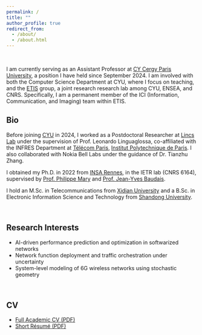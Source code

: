 ```yaml
---
permalink: /
title: ""
author_profile: true
redirect_from: 
  - /about/
  - /about.html
---
```


<br>

I am currently serving as an Assistant Professor at [CY Cergy Paris University](https://www.cyu.fr/), a position I have held since September 2024. I am involved with both the Computer Science Department at CYU, where I focus on teaching, and the [ETIS](https://www.etis-lab.fr/) group, a joint research research lab among CYU, ENSEA, and CNRS. Specifically, I am a permanent member of the ICI (Information, Communication, and Imaging) team within ETIS.


## Bio

Before joining [CYU](https://www.cyu.fr/) in 2024, I worked as a Postdoctoral Researcher at [Lincs Lab](https://www.lincs.fr/) under the supervision of Prof. Leonardo Linguaglossa, co-affiliated with the INFRES Department at [Télécom Paris](https://www.telecom-paris.fr/en/school/departments/computer-science-networks), [Institut Polytechnique de Paris](https://www.ip-paris.fr/en). I also collaborated with Nokia Bell Labs under the guidance of Dr. Tianzhu Zhang.

I obtained my Ph.D. in 2022 from [INSA Rennes](https://www.insa-rennes.fr/ietr-1.html), in the IETR lab (CNRS 6164), supervised by [Prof. Philippe Mary](https://pmary.perso.insa-rennes.fr/) and [Prof. Jean-Yves Baudais](http://jeanyves.baudais.free.fr/).

I hold an M.Sc. in Telecommunications from [Xidian University](https://www.xidian.edu.cn/) and a B.Sc. in Electronic Information Science and Technology from [Shandong University](https://www.en.sdu.edu.cn/).

<br>

## Research Interests

- AI-driven performance prediction and optimization in softwarized networks  
- Network function deployment and traffic orchestration under uncertainty  
- System-level modeling of 6G wireless networks using stochastic geometry  

<br>

## CV

- [Full Academic CV (PDF)](https://evesiphus.github.io/assets/cv/long.pdf)
- [Short Résumé (PDF)](https://evesiphus.github.io/assets/cv/short.pdf)



